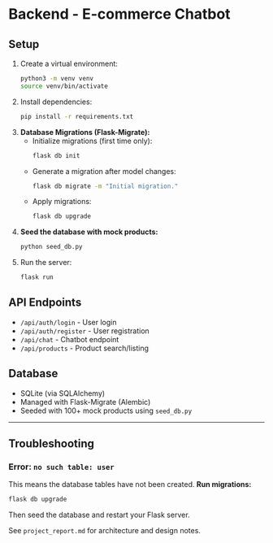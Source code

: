 # Backend - E-commerce Chatbot

## Setup

1. Create a virtual environment:
   ```bash
   python3 -m venv venv
   source venv/bin/activate
   ```
2. Install dependencies:
   ```bash
   pip install -r requirements.txt
   ```
3. **Database Migrations (Flask-Migrate):**
   - Initialize migrations (first time only):
     ```bash
     flask db init
     ```
   - Generate a migration after model changes:
     ```bash
     flask db migrate -m "Initial migration."
     ```
   - Apply migrations:
     ```bash
     flask db upgrade
     ```
4. **Seed the database with mock products:**
   ```bash
   python seed_db.py
   ```
5. Run the server:
   ```bash
   flask run
   ```

## API Endpoints
- `/api/auth/login` - User login
- `/api/auth/register` - User registration
- `/api/chat` - Chatbot endpoint
- `/api/products` - Product search/listing

## Database
- SQLite (via SQLAlchemy)
- Managed with Flask-Migrate (Alembic)
- Seeded with 100+ mock products using `seed_db.py`

---

## Troubleshooting

### Error: `no such table: user`
This means the database tables have not been created. **Run migrations:**
```bash
flask db upgrade
```
Then seed the database and restart your Flask server.

See `project_report.md` for architecture and design notes. 